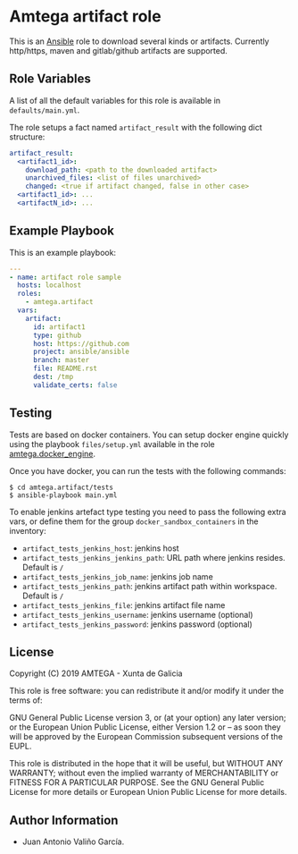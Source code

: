 # Amtega artifact role

This is an [Ansible](http://www.ansible.com) role to download several kinds or artifacts. Currently http/https, maven and gitlab/github artifacts are supported.

## Role Variables

A list of all the default variables for this role is available in `defaults/main.yml`.

The role setups a fact named `artifact_result` with the following dict structure:

```yaml
artifact_result:
  <artifact1_id>:
    download_path: <path to the downloaded artifact>
    unarchived_files: <list of files unarchived>
    changed: <true if artifact changed, false in other case>
  <artifact1_id>: ...
  <artifactN_id>: ...  
```

## Example Playbook

This is an example playbook:

``` yaml
---
- name: artifact role sample
  hosts: localhost
  roles:  
    - amtega.artifact
  vars:
    artifact:
      id: artifact1
      type: github
      host: https://github.com
      project: ansible/ansible
      branch: master
      file: README.rst
      dest: /tmp
      validate_certs: false
```

## Testing

Tests are based on docker containers. You can setup docker engine quickly using the playbook `files/setup.yml` available in the role [amtega.docker_engine](https://galaxy.ansible.com/amtega/docker_engine).

Once you have docker, you can run the tests with the following commands:

```shell
$ cd amtega.artifact/tests
$ ansible-playbook main.yml
```

To enable jenkins artefact type testing you need to pass the following extra vars, or define them for the group `docker_sandbox_containers` in the inventory:

- `artifact_tests_jenkins_host`: jenkins host
- `artifact_tests_jenkins_jenkins_path`: URL path where jenkins resides. Default is `/`
- `artifact_tests_jenkins_job_name`: jenkins job name
- `artifact_tests_jenkins_path`: jenkins artifact path within workspace. Default is `/`
- `artifact_tests_jenkins_file`: jenkins artifact file name
- `artifact_tests_jenkins_username`: jenkins username (optional)
- `artifact_tests_jenkins_password`: jenkins password (optional)

## License

Copyright (C) 2019 AMTEGA - Xunta de Galicia

This role is free software: you can redistribute it and/or modify it under the terms of:

GNU General Public License version 3, or (at your option) any later version; or the European Union Public License, either Version 1.2 or – as soon they will be approved by the European Commission ­subsequent versions of the EUPL.

This role is distributed in the hope that it will be useful, but WITHOUT ANY WARRANTY; without even the implied warranty of MERCHANTABILITY or FITNESS FOR A PARTICULAR PURPOSE.  See the GNU General Public License for more details or European Union Public License for more details.

## Author Information

- Juan Antonio Valiño García.
